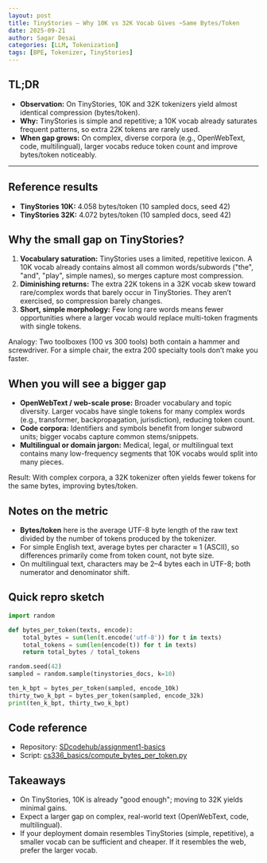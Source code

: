 ```yaml
---
layout: post
title: TinyStories — Why 10K vs 32K Vocab Gives ~Same Bytes/Token
date: 2025-09-21
author: Sagar Desai
categories: [LLM, Tokenization]
tags: [BPE, Tokenizer, TinyStories]
---
```


## TL;DR

- **Observation:** On TinyStories, 10K and 32K tokenizers yield almost identical compression (bytes/token).
- **Why:** TinyStories is simple and repetitive; a 10K vocab already saturates frequent patterns, so extra 22K tokens are rarely used.
- **When gap grows:** On complex, diverse corpora (e.g., OpenWebText, code, multilingual), larger vocabs reduce token count and improve bytes/token noticeably.

---

## Reference results

- **TinyStories 10K:** 4.058 bytes/token (10 sampled docs, seed 42)
- **TinyStories 32K:** 4.072 bytes/token (10 sampled docs, seed 42)


## Why the small gap on TinyStories?

1. **Vocabulary saturation:** TinyStories uses a limited, repetitive lexicon. A 10K vocab already contains almost all common words/subwords ("the", "and", "play", simple names), so merges capture most compression.
2. **Diminishing returns:** The extra 22K tokens in a 32K vocab skew toward rare/complex words that barely occur in TinyStories. They aren’t exercised, so compression barely changes.
3. **Short, simple morphology:** Few long rare words means fewer opportunities where a larger vocab would replace multi-token fragments with single tokens.

Analogy: Two toolboxes (100 vs 300 tools) both contain a hammer and screwdriver. For a simple chair, the extra 200 specialty tools don’t make you faster.


## When you will see a bigger gap

- **OpenWebText / web-scale prose:** Broader vocabulary and topic diversity. Larger vocabs have single tokens for many complex words (e.g., transformer, backpropagation, jurisdiction), reducing token count.
- **Code corpora:** Identifiers and symbols benefit from longer subword units; bigger vocabs capture common stems/snippets.
- **Multilingual or domain jargon:** Medical, legal, or multilingual text contains many low-frequency segments that 10K vocabs would split into many pieces.

Result: With complex corpora, a 32K tokenizer often yields fewer tokens for the same bytes, improving bytes/token.


## Notes on the metric

- **Bytes/token** here is the average UTF-8 byte length of the raw text divided by the number of tokens produced by the tokenizer.
- For simple English text, average bytes per character ≈ 1 (ASCII), so differences primarily come from token count, not byte size.
- On multilingual text, characters may be 2–4 bytes each in UTF-8; both numerator and denominator shift.


## Quick repro sketch

```python
import random

def bytes_per_token(texts, encode):
    total_bytes = sum(len(t.encode('utf-8')) for t in texts)
    total_tokens = sum(len(encode(t)) for t in texts)
    return total_bytes / total_tokens

random.seed(42)
sampled = random.sample(tinystories_docs, k=10)

ten_k_bpt = bytes_per_token(sampled, encode_10k)
thirty_two_k_bpt = bytes_per_token(sampled, encode_32k)
print(ten_k_bpt, thirty_two_k_bpt)
```


## Code reference

- Repository: [SDcodehub/assignment1-basics](https://github.com/SDcodehub/assignment1-basics)
- Script: [cs336_basics/compute_bytes_per_token.py](https://github.com/SDcodehub/assignment1-basics/blob/main/cs336_basics/compute_bytes_per_token.py)


## Takeaways

- On TinyStories, 10K is already "good enough"; moving to 32K yields minimal gains.
- Expect a larger gap on complex, real-world text (OpenWebText, code, multilingual).
- If your deployment domain resembles TinyStories (simple, repetitive), a smaller vocab can be sufficient and cheaper. If it resembles the web, prefer the larger vocab.



